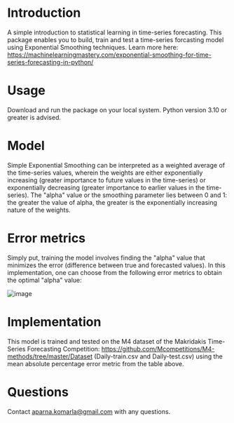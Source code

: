 # Introduction
 A simple introduction to statistical learning in time-series forecasting. This package enables you to build, train and test a time-series forcasting model using Exponential Smoothing techniques. Learn more here: https://machinelearningmastery.com/exponential-smoothing-for-time-series-forecasting-in-python/ 

# Usage 
Download and run the package on your local system. Python version 3.10 or greater is advised.

# Model 
Simple Exponential Smoothing can be interpreted as a weighted average of the time-series values, wherein the weights are either exponentially increasing (greater importance to future values in the time-series) or exponentially decreasing (greater importance to earlier values in the time-series). The "alpha" value or the smoothing parameter lies between 0 and 1: the greater the value of alpha, the greater is the exponentially increasing nature of the weights.

# Error metrics 
Simply put, training the model involves finding the "alpha" value that minimizes the error (difference between true and forecasted values). In this implementation, one can choose from the following error metrics to obtain the optimal "alpha" value: 

![image](https://github.com/akomarla/ExpSmoothing/assets/124313756/15ee78b6-024c-4f49-b730-2d40dba3fb46)

# Implementation 
This model is trained and tested on the M4 dataset of the Makridakis Time-Series Forecasting Competition: https://github.com/Mcompetitions/M4-methods/tree/master/Dataset (Daily-train.csv and Daily-test.csv) using the mean absolute percentage error metric from the table above. 

# Questions
Contact aparna.komarla@gmail.com with any questions.

